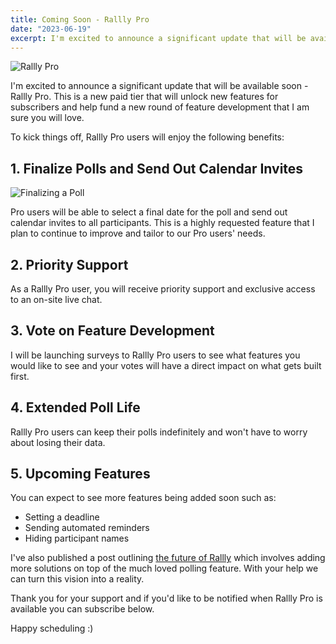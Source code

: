 ```yaml
---
title: Coming Soon - Rallly Pro
date: "2023-06-19"
excerpt: I'm excited to announce a significant update that will be available soon.
---
```


![Rallly Pro](/static/images/introducing-rallly-pro/pro-splash.svg)

I'm excited to announce a significant update that will be available soon - Rallly Pro. This is a new paid tier that will unlock new features for subscribers and help fund a new round of feature development that I am sure you will love.

To kick things off, Rallly Pro users will enjoy the following benefits:

## 1. Finalize Polls and Send Out Calendar Invites

![Finalizing a Poll](/static/images/introducing-rallly-pro/finalize-poll-demo.gif)

Pro users will be able to select a final date for the poll and send out calendar invites to all participants. This is a highly requested feature that I plan to continue to improve and tailor to our Pro users' needs.

## 2. Priority Support

As a Rallly Pro user, you will receive priority support and exclusive access to an on-site live chat.

## 3. Vote on Feature Development

I will be launching surveys to Rallly Pro users to see what features you would like to see and your votes will have a direct impact on what gets built first.

## 4. Extended Poll Life

Rallly Pro users can keep their polls indefinitely and won't have to worry about losing their data.

## 5. Upcoming Features

You can expect to see more features being added soon such as:

- Setting a deadline
- Sending automated reminders
- Hiding participant names

I've also published a post outlining [the future of Rallly](/blog/the-future-of-rallly) which involves adding more solutions on top of the much loved polling feature. With your help we can turn this vision into a reality.

Thank you for your support and if you'd like to be notified when Rallly Pro is available you can subscribe below.

Happy scheduling :)
